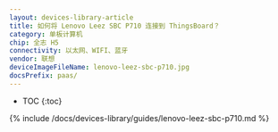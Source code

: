 ```yaml
---
layout: devices-library-article
title: 如何将 Lenovo Leez SBC P710 连接到 ThingsBoard？
category: 单板计算机
chip: 全志 H5
connectivity: 以太网、WIFI、蓝牙
vendor: 联想
deviceImageFileName: lenovo-leez-sbc-p710.jpg
docsPrefix: paas/
---
```



* TOC
{:toc}

{% include /docs/devices-library/guides/lenovo-leez-sbc-p710.md %}